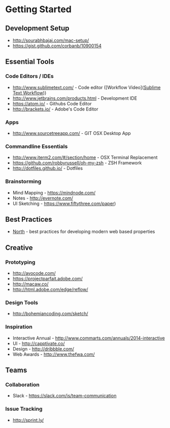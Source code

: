 # Getting Started

## Development Setup
* http://sourabhbajaj.com/mac-setup/
* https://gist.github.com/corbanb/10900154

## Essential Tools

### Code Editors / IDEs
* http://www.sublimetext.com/ - Code editor ([Workflow Video]([Sublime Text Workflow](https://tutsplus.com/course/improve-workflow-in-sublime-text-2/)))
* http://www.jetbrains.com/products.html - Development IDE
* https://atom.io/ - Githubs Code Editor
* http://brackets.io/ - Adobe's Code Editor

### Apps
* http://www.sourcetreeapp.com/ - GIT OSX Desktop App

### Commandline Essentials
* http://www.iterm2.com/#/section/home - OSX Terminal Replacement
* https://github.com/robbyrussell/oh-my-zsh - ZSH Framework
* http://dotfiles.github.io/ - Dotfiles

### Brainstorming
* Mind Mapping - https://mindnode.com/
* Notes - http://evernote.com/
* UI Sketching - https://www.fiftythree.com/paper)

## Best Practices
* [North](http://pointnorth.io/) - best practices for developing modern web based properties


## Creative

### Prototyping
* http://avocode.com/
* https://projectparfait.adobe.com/
* http://macaw.co/
* http://html.adobe.com/edge/reflow/

### Design Tools
* http://bohemiancoding.com/sketch/

### Inspiration
* Interactive Annual - http://www.commarts.com/annuals/2014-interactive
* UI - http://capptivate.co/
* Design - http://dribbble.com/
* Web Awards - http://www.thefwa.com/


## Teams

### Collaboration
* Slack - https://slack.com/is/team-communication

### Issue Tracking
* http://sprint.ly/

